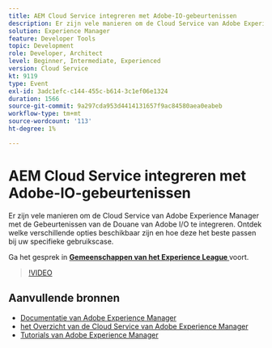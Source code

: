```yaml
---
title: AEM Cloud Service integreren met Adobe-IO-gebeurtenissen
description: Er zijn vele manieren om de Cloud Service van Adobe Experience Manager met de Gebeurtenissen van de Douane van Adobe I/O te integreren. Ontdek welke verschillende opties beschikbaar zijn en hoe deze het beste passen bij uw specifieke gebruikscase.
solution: Experience Manager
feature: Developer Tools
topic: Development
role: Developer, Architect
level: Beginner, Intermediate, Experienced
version: Cloud Service
kt: 9119
type: Event
exl-id: 3adc1efc-c144-455c-b614-3c1ef06e1324
duration: 1566
source-git-commit: 9a297cda953d4414131657f9ac84580aea0eabeb
workflow-type: tm+mt
source-wordcount: '113'
ht-degree: 1%

---
```


# AEM Cloud Service integreren met Adobe-IO-gebeurtenissen

Er zijn vele manieren om de Cloud Service van Adobe Experience Manager met de Gebeurtenissen van de Douane van Adobe I/O te integreren. Ontdek welke verschillende opties beschikbaar zijn en hoe deze het beste passen bij uw specifieke gebruikscase.

Ga het gesprek in **[Gemeenschappen van het Experience League ](https://adobe.ly/3ij0O1W)** voort.

>[!VIDEO](https://video.tv.adobe.com/v/337529/?quality=12&learn=on&hidetitle=true)

## Aanvullende bronnen

- [ Documentatie van Adobe Experience Manager ](https://experienceleague.adobe.com/docs/experience-manager-cloud-service.html)
- [ het Overzicht van de Cloud Service van Adobe Experience Manager ](https://experienceleague.adobe.com/docs/experience-manager-cloud-service/overview/home.html)
- [ Tutorials van Adobe Experience Manager ](https://experienceleague.adobe.com/docs/experience-manager-tutorials.html)
